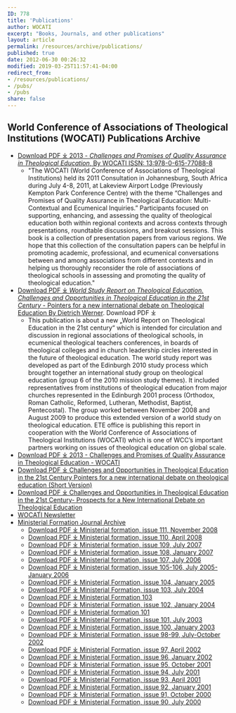 ```yaml
---
ID: 778
title: 'Publications'
author: WOCATI
excerpt: "Books, Journals, and other publications"
layout: article
permalink: /resources/archive/publications/
published: true
date: 2012-06-30 00:26:32
modified: 2019-03-25T11:57:41-04:00
redirect_from:
- /resources/publications/
- /pubs/
- /pubs
share: false
---
```

## World Conference of Associations of Theological Institutions (WOCATI) Publications Archive

*   [Download PDF &#10515; 2013 - _Challenges and Promises of Quality Assurance in Theological Education_, By WOCATI ISSN: 13:978-0-615-77088-8](/wp-content/uploads/2013/03/2013-Challenges-and-Promises-of-Quality-Assurance-in-Theological-Education-WOCATI.pdf)
    *   "The WOCATI (World Conference of Associations of Theological Institutions) held its 2011 Consultation in Johannesburg, South Africa during July 4-8, 2011, at Lakeview Airport Lodge (Previously Kempton Park Conference Centre) with the theme “Challenges and Promises of Quality Assurance in Theological Education: Multi-Contextual and Ecumenical Inquiries.” Participants focused on supporting, enhancing, and assessing the quality of theological education both within regional contexts and across contexts through presentations, roundtable discussions, and breakout sessions. This book is a collection of presentation papers from various regions. We hope that this collection of the consultation papers can be helpful in promoting academic, professional, and ecumenical conversations between and among associations from different contexts and in helping us thoroughly reconsider the role of associations of theological schools in assessing and promoting the quality of theological education."
*   [Download PDF &#10515; _World Study Report on Theological Education. Challenges and Opportunities in Theological Education in the 21st Century_ - Pointers for a new international debate on Theological Education By Dietrich Werner](/wp-content/uploads/2012/06/2009-nov-Theological-Education-in-World-Christianity.pdf).
Download PDF &#10515;
    *   This publication is about a new „World Report on Theological Education in the 21st century“ which is intended for circulation and discussion in regional associations of theological schools, in ecumenical theological teachers conferences, in boards of theological colleges and in church leadership circles interested in the future of theological education. The world study report was developed as part of the Edinburgh 2010 study process which brought together an international study group on theological education (group 6 of the 2010 mission study themes). It included representatives from institutions of theological education from major churches represented in the Edinburgh 2001 process (Orthodox, Roman Catholic, Reformed, Lutheran, Methodist, Baptist, Pentecostal). The group worked between November 2008 and August 2009 to produce this extended version of a world study on theological education. ETE office is publishing this report in cooperation with the World Conference of Associations of Theological Institutions (WOCATI) which is one of WCC’s important partners working on issues of theological education on global scale.
*   [Download PDF &#10515; 2013 - Challenges and Promises of Quality Assurance in Theological Education - WOCATI](/wp-content/uploads/2013/03/2013-Challenges-and-Promises-of-Quality-Assurance-in-Theological-Education-WOCATI.pdf)
*   [Download PDF &#10515; Challenges and Opportunities in Theological Education in the 21st Century Pointers for a new international debate on theological education (Short Version)](/wp-content/uploads/2012/12/Short-Version-Challenges-and-Opportunities-in-Theological-Education-in-the-21st-Century-Prospects-for-a-New-International-Debate-on-Theological-Education.pdf)
*   [Download PDF &#10515; Challenges and Opportunities in Theological Education in the 21st Century- Prospects for a New International Debate on Theological Education](/wp-content/uploads/2012/12/Challenges-and-Opportunities-in-Theological-Education-in-the-21st-Century-Prospects-for-a-New-International-Debate-on-Theological-Education.pdf)
* [WOCATI Newsletter](/resources/wocati-newsletter/)
* [Ministerial Formation Journal Archive](/resources/archive/publications/ministerial-formation/)
    *   [Download PDF &#10515; Ministerial formation, issue 111, November 2008](/wp-content/uploads/2012/06/mf111_nov08.pdf)
    *   [Download PDF &#10515; Ministerial formation, issue 110, April 2008](/wp-content/uploads/2012/06/MF_110_April_08.pdf)
    *   [Download PDF &#10515; Ministerial formation, issue 109, July 2007](/wp-content/uploads/2012/06/mf109.pdf)
    *   [Download PDF &#10515; Ministerial formation, issue 108, January 2007](/wp-content/uploads/2012/06/mf108.pdf)
    *   [Download PDF &#10515; Ministerial formation, issue 107, July 2006](/wp-content/uploads/2012/06/mf107.pdf)
    *   [Download PDF &#10515; Ministerial formation, issue 105-106, July 2005-January 2006](/wp-content/uploads/2012/06/mf105-106.pdf)
    *   [Download PDF &#10515; Ministerial Formation, issue 104, January 2005](/wp-content/uploads/2012/06/mf104.pdf)
    *   [Download PDF &#10515; Ministerial Formation, issue 103, July 2004](/wp-content/uploads/2012/06/mf103.pdf)
    *   [Download PDF &#10515; Ministerial Formation 103](/wp-content/uploads/2012/06/2004-Ministerial-Formation-103.pdf)
    *   [Download PDF &#10515; Ministerial Formation, issue 102, January 2004](/wp-content/uploads/2012/06/mf102.pdf)
    *   [Download PDF &#10515; Ministerial formation 101](/wp-content/uploads/2012/06/2003-Ministerial-formation-101.pdf)
    *   [Download PDF &#10515; Ministerial Formation, issue 101, July 2003](/wp-content/uploads/2012/06/mf101.pdf)
    *   [Download PDF &#10515; Ministerial Formation, issue 100, January 2003](/wp-content/uploads/2012/06/mf100.pdf)
    *   [Download PDF &#10515; Ministerial Formation, issue 98-99, July-October 2002](/wp-content/uploads/2012/06/mf098-99.pdf)
    *   [Download PDF &#10515; Ministerial Formation, issue 97, April 2002](/wp-content/uploads/2012/06/mf097.pdf)
    *   [Download PDF &#10515; Ministerial Formation, issue 96, January 2002](/wp-content/uploads/2012/06/mf096.pdf)
    *   [Download PDF &#10515; Ministerial Formation, issue 95, October 2001](/wp-content/uploads/2012/06/mf095.pdf)
    *   [Download PDF &#10515; Ministerial Formation, issue 94, July 2001](/wp-content/uploads/2012/06/mf094.pdf)
    *   [Download PDF &#10515; Ministerial Formation, issue 93, April 2001](/wp-content/uploads/2012/06/mf093.pdf)
    *   [Download PDF &#10515; Ministerial Formation, issue 92, January 2001](/wp-content/uploads/2012/06/mf092.pdf)
    *   [Download PDF &#10515; Ministerial Formation, issue 91, October 2000](/wp-content/uploads/2012/06/mf091.pdf)
    *   [Download PDF &#10515; Ministerial Formation, issue 90, July 2000](/wp-content/uploads/2012/06/mf090.pdf)
